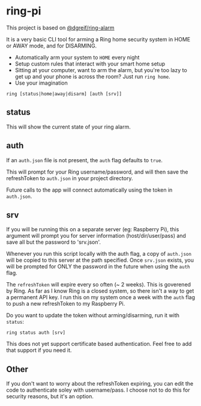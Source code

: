 # ring-pi

This project is based on [@dgreif/ring-alarm](https://www.npmjs.com/package/@dgreif/ring-alarm)

It is a very basic CLI tool for arming a Ring home security system in HOME or AWAY mode, and for DISARMING.

- Automatically arm your system to `HOME` every night
- Setup custom rules that interact with your smart home setup
- Sitting at your computer, want to arm the alarm, but you're too lazy to get up and your phone is across the room?  Just run `ring home`.
- Use your imagination

`ring [status|home|away|disarm] [auth [srv]]`

## status
This will show the current state of your ring alarm.

## auth
If an `auth.json` file is not present, the `auth` flag defaults to `true`.

This will prompt for your Ring username/password, and will then save the refreshToken to `auth.json` in your project directory.

Future calls to the app will connect automatically using the token in `auth.json`.

## srv
If you will be running this on a separate server (eg: Raspberry Pi), this argument will prompt you for server information (host/dir/user/pass) and save all but the password to 'srv.json'.

Whenever you run this script locally with the auth flag, a copy of `auth.json` will be copied to this server at the path specified.  Once `srv.json` exists, you will be prompted for ONLY the password in the future when using the `auth` flag.

The `refreshToken` will expire every so often (~ 2 weeks).  This is goverened by Ring.  As far as I know Ring is a closed system, so there isn't a way to get a permanent API key.  I run this on my system once a week with the `auth` flag to push a new refreshToken to my Raspberry Pi.

Do you want to update the token without arming/disarming, run it with `status`:
```
ring status auth [srv]
```

This does not yet support certificate based authentication.  Feel free to add that support if you need it.

## Other
If you don't want to worry about the refreshToken expiring, you can edit the code to authenticate soley with username/pass.  I choose not to do this for security reasons, but it's an option.